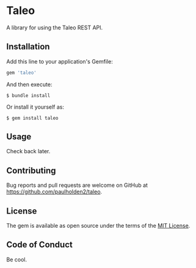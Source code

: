 # Taleo

A library for using the Taleo REST API.

## Installation

Add this line to your application's Gemfile:

```ruby
gem 'taleo'
```

And then execute:

    $ bundle install

Or install it yourself as:

    $ gem install taleo

## Usage

Check back later.

## Contributing

Bug reports and pull requests are welcome on GitHub at https://github.com/paulholden2/taleo.

## License

The gem is available as open source under the terms of the [MIT License](https://opensource.org/licenses/MIT).

## Code of Conduct

Be cool.
